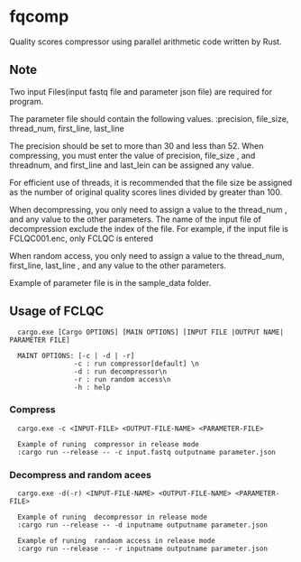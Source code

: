 # fqcomp
Quality scores compressor using parallel arithmetic code written by Rust.

## Note
Two input Files(input fastq file and parameter json file) are required for program.

The parameter file should contain the following values.
:precision, file_size, thread_num, first_line, last_line

The precision should be set to more than 30 and less than 52.
When compressing, you must enter the value of precision, file_size , and threadnum, and first_line and last_lein can be assigned any value.

For efficient use of threads, it is recommended that the file size be assigned as the number of original quality scores lines divided by greater than 100.

When decompressing, you only need to assign a value to the thread_num , and any value to the other parameters. The name of the input file of decompression exclude the index of the file. For example, if the input file is FCLQC001.enc, only FCLQC is entered

When random access, you only need to assign a value to the thread_num, first_line, last_line , and any value to the other parameters.

Example of parameter file is in the sample_data folder.

## Usage of FCLQC
      cargo.exe [Cargo OPTIONS] [MAIN OPTIONS] [INPUT FILE |OUTPUT NAME| PARAMETER FILE]
      
      MAINT OPTIONS: [-c | -d | -r]  
                    -c : run compressor[default] \n
                    -d : run decompressor\n
                    -r : run random access\n
                    -h : help
### Compress
      cargo.exe -c <INPUT-FILE> <OUTPUT-FILE-NAME> <PARAMETER-FILE> 
      
      Example of runing  compressor in release mode 
      :cargo run --release -- -c input.fastq outputname parameter.json
### Decompress and random acees
      cargo.exe -d(-r) <INPUT-FILE-NAME> <OUTPUT-FILE-NAME> <PARAMETER-FILE>
  
      Example of runing  decompressor in release mode 
      :cargo run --release -- -d inputname outputname parameter.json
           
      Example of runing  randaom access in release mode
      :cargo run --release -- -r inputname outputname parameter.json
                    
                    
                    
